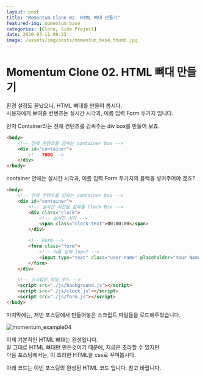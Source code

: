 ```yaml
---
layout: post
title: "Momentum Clone 02. HTML 뼈대 만들기"
featured-img: momentum_base
categories: [Clone, Side Project]
date: 2020-03-11 09:23
image: /assets/img/posts/momentum_base_thumb.jpg
---
```


# Momentum Clone 02. HTML 뼈대 만들기

환경 설정도 끝났으니, HTML 뼈대를 만들어 봅시다.
<br>
사용자에게 보여줄 컨텐츠는 실시간 시각과, 이름 입력 Form 두가지 입니다.

먼저 Container라는 전체 컨텐츠를 감싸주는 div box를 만들어 보죠.

```html
<body>
    <!-- 전체 콘텐츠를 감싸는 container box -->
    <div id="container">
        <!-- TODO -->
    </div>
</body>
```

container 안에는 실시간 시각과, 이름 입력 Form 두가지의 블럭을 넣어주어야 겠죠?

```html
<body>
    <!-- 전체 콘텐츠를 감싸는 container box -->
    <div id="container">
        <!-- 실시간 시간을 감싸줄 Clock Box -->
        <div class="clock">
            <!-- 실시간 시각 -->
            <span class="clock-text">00:00:00</span>
        </div>

        <!-- Form -->
        <form class="form">
            <!-- 이름 입력 Input -->
            <input type="text" class="user-name" placeholder="Your Name" />
        </form>
    </div>

    <!-- 스크립트 파일 로드 -->
    <script src="./js/background.js"></script>
    <script src="./js/clock.js"></script>
    <script src="./js/form.js"></script>
</body>
```

마지막에는, 저번 포스팅에서 만들어놓은 스크립트 파일들을 로드해주었습니다.

![momentum_example04](https://gwanwoodev.github.io/assets/upload/momentum_example04.jpg)

이제 기본적인 HTML 뼈대는 완성입니다.
<br>
말 그대로 HTML 뼈대만 만든것이기 때문에, 지금은 초라할 수 있지만
<br>
다음 포스팅에서는, 이 초라한 HTML을 css로 꾸며봅시다.

아래 코드는 이번 포스팅의 완성된 HTML 코드 입니다. 참고 바랍니다.

<script src="https://gist.github.com/gwanwoodev/8b238c23da4e501db024fdb0b2fdf306.js"></script>


